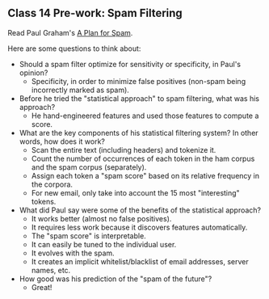 ## Class 14 Pre-work: Spam Filtering

Read Paul Graham's [A Plan for Spam](http://www.paulgraham.com/spam.html).

Here are some questions to think about:

- Should a spam filter optimize for sensitivity or specificity, in Paul's opinion?
    - Specificity, in order to minimize false positives (non-spam being incorrectly marked as spam).
- Before he tried the "statistical approach" to spam filtering, what was his approach?
    - He hand-engineered features and used those features to compute a score.
- What are the key components of his statistical filtering system? In other words, how does it work?
    - Scan the entire text (including headers) and tokenize it.
    - Count the number of occurrences of each token in the ham corpus and the spam corpus (separately).
    - Assign each token a "spam score" based on its relative frequency in the corpora.
    - For new email, only take into account the 15 most "interesting" tokens.
- What did Paul say were some of the benefits of the statistical approach?
    - It works better (almost no false positives).
    - It requires less work because it discovers features automatically.
    - The "spam score" is interpretable.
    - It can easily be tuned to the individual user.
    - It evolves with the spam.
    - It creates an implicit whitelist/blacklist of email addresses, server names, etc.
- How good was his prediction of the "spam of the future"?
    - Great!
